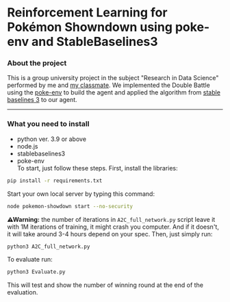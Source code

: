 # Reinforcement Learning for Pokémon Showndown using poke-env and StableBaselines3
### About the project
This is a group university project in the subject "Research in Data Science" performed by me and [my classmate](https://github.com/Pynochio). We implemented the Double Battle using the [poke-env](https://github.com/hsahovic/poke-env) to build the agent and
applied the algorithm from [stable baselines 3](https://github.com/DLR-RM/stable-baselines3) to our agent.  
___
### What you need to install
- python ver. 3.9 or above
- node.js
- stablebaselines3
- poke-env  
To start, just follow these steps. First, install the libraries:  
```bash
pip install -r requirements.txt
```

Start your own local server by typing this command:  
```bash
node pokemon-showdown start --no-security
```

**⚠Warning:** the number of iterations in `A2C_full_network.py` script leave it with 1M iterations of training, it might crash you computer. And if it doesn't, it will take around 3-4 hours depend on your spec.
Then, just simply run:  
```bash
python3 A2C_full_network.py
```
  
To evaluate run:
```bash
python3 Evaluate.py
```
This will test and show the number of winning round at the end of the evaluation.
